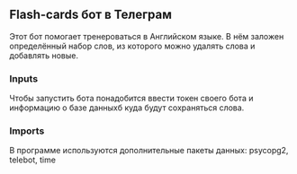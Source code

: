 ## Flash-cards бот в Телеграм

Этот бот помогает тренероваться в Английском языке. В нём
заложен определённый набор слов, из которого можно удалять
слова и добавлять новые.

### Inputs

Чтобы запустить бота понадобится ввести токен своего бота
и информацию о базе данныхб куда будут сохраняться слова. 

### Imports

В программе используются дополнительные пакеты данных: psycopg2, telebot, time
